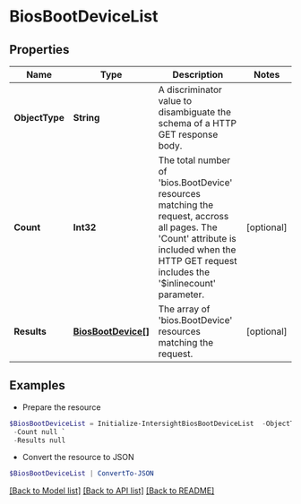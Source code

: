 # BiosBootDeviceList
## Properties

Name | Type | Description | Notes
------------ | ------------- | ------------- | -------------
**ObjectType** | **String** | A discriminator value to disambiguate the schema of a HTTP GET response body. | 
**Count** | **Int32** | The total number of &#39;bios.BootDevice&#39; resources matching the request, accross all pages. The &#39;Count&#39; attribute is included when the HTTP GET request includes the &#39;$inlinecount&#39; parameter. | [optional] 
**Results** | [**BiosBootDevice[]**](BiosBootDevice.md) | The array of &#39;bios.BootDevice&#39; resources matching the request. | [optional] 

## Examples

- Prepare the resource
```powershell
$BiosBootDeviceList = Initialize-IntersightBiosBootDeviceList  -ObjectType null `
 -Count null `
 -Results null
```

- Convert the resource to JSON
```powershell
$BiosBootDeviceList | ConvertTo-JSON
```

[[Back to Model list]](../README.md#documentation-for-models) [[Back to API list]](../README.md#documentation-for-api-endpoints) [[Back to README]](../README.md)

